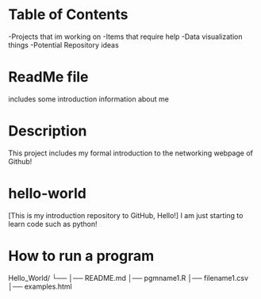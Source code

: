 # Table of Contents
-Projects that im working on
-Items that require help
-Data visualization things
-Potential Repository ideas

# ReadMe file
includes some introduction information about me 

# Description 
This project includes my formal introduction to the networking webpage of Github!

# hello-world
[This is my introduction repository to GitHub, Hello!]
I am just starting to learn code such as python!

# How to run a program
Hello_World/
└── 
    │── README.md
    │── pgmname1.R
    │── filename1.csv
    │── examples.html
